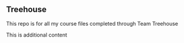 ## Treehouse

This repo is for all my course files completed through Team Treehouse

This is additional content
